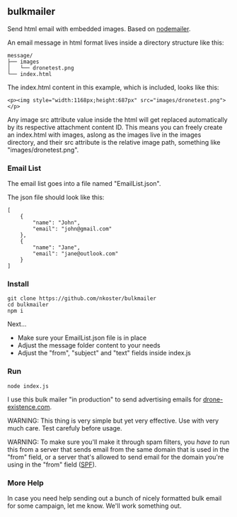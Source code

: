 ## bulkmailer
Send html email with embedded images. Based on [nodemailer](https://nodemailer.com/).

An email message in html format lives inside a directory structure like this:
```
message/
├── images
│   └── dronetest.png
└── index.html
```

The index.html content in this example, which is included, looks like this:

```
<p><img style="width:1168px;height:687px" src="images/dronetest.png"></p>
```

Any image src attribute value inside the html will get replaced automatically by its respective attachment content ID.
This means you can freely create an index.html with images, aslong as the images live in the images directory,
and their src attribute is the relative image path, something like "images/dronetest.png".

### Email List

The email list goes into a file named "EmailList.json".

The json file should look like this:

```
[
    {
        "name": "John",
        "email": "john@gmail.com"
    },
    {
        "name": "Jane",
        "email": "jane@outlook.com"
    }
]
```

### Install

```
git clone https://github.com/nkoster/bulkmailer
cd bulkmailer
npm i
```
Next...

* Make sure your EmailList.json file is in place
* Adjust the message folder content to your needs
* Adjust the "from", "subject" and "text" fields inside index.js

### Run

```
node index.js
```

I use this bulk mailer "in production" to send advertising emails for [drone-existence.com](https://drone-existence.com).

WARNING: This thing is very simple but yet very effective. Use with very much care. Test carefuly before usage.

WARNING: To make sure you'll make it through spam filters, you _have to_ run this from a server that sends email from the same domain that is used in the "from" field, or a server that's allowed to send email for the domain you're using in the "from" field ([SPF](https://en.wikipedia.org/wiki/Sender_Policy_Framework)).

### More Help

In case you need help sending out a bunch of nicely formatted bulk email for some campaign, let me know. We'll work something out.


